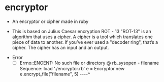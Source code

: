# encryptor
- An encryptor or cipher made in ruby

- This is based on Julius Caesar encryption ROT - 13
"ROT-13" is an algorithm that uses a cipher. A cipher is a tool which translates one piece of data to another.
If you’ve ever used a "decoder ring", that’s a cipher. The cipher has an input and an output.


+ Error
  - [ ] Errno::ENOENT: No such file or directory @ rb_sysopen - filename
    Sequence:
    load './encryptor.rb'
    e = Encryptor.new
    e.encrypt_file("filename", 5) ----^
